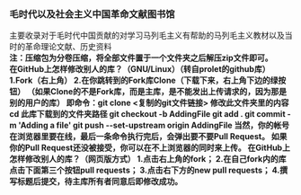 ### 毛时代以及社会主义中国革命文献图书馆
主要收录对于毛时代中国贡献的对学习马列毛主义有帮助的马列毛主义教材以及当时的革命理论文献、历史资料
<br><b>注：压缩包为分卷压缩，将全部文件置于一个文件夹之后解压zip文件即可。
<br>在GitHub上怎样修改别人的库？（GNU/Linux）（转自prolet的github库）
1.Fork（右上角）
2.在你跳转到的Fork库Clone（下载下来，右上角下边的绿按钮）
（如果Clone的不是Fork库，而是主库，是不能发出上传请求的，因为那是别的用户的库）
即命令：git clone <复制的git文件链接>
修改此文件夹里的内容
cd 此库下载到的文件夹路径
git checkout -b AddingFile
git add .
git commit -m 'Adding a file'
git push --set-upstream origin AddingFile
当然，你的帐号在浏览器里要在线，最后一条命令执行完后，会弹出要不要Pull Request。
如果你的Pull Request还没被接受，你可以在不上浏览器的同时来上传。
在GitHub上怎样修改别人的库？（网页版方式）
1.点击右上角的fork；
2.在自己fork内的库点击下面第三个按钮pull requests；
3.点击右下方的new pull requests；
4.撰写标题后提交，待主库所有者同意后即修改成功。
<!--
**mlmlearner/mlmlearner** is a ✨ _special_ ✨ repository because its `README.md` (this file) appears on your GitHub profile.

Here are some ideas to get you started:

- 🔭 I’m currently working on ...
- 🌱 I’m currently learning ...
- 👯 I’m looking to collaborate on ...
- 🤔 I’m looking for help with ...
- 💬 Ask me about ...
- 📫 How to reach me: ...
- 😄 Pronouns: ...
- ⚡ Fun fact: ...
-->
